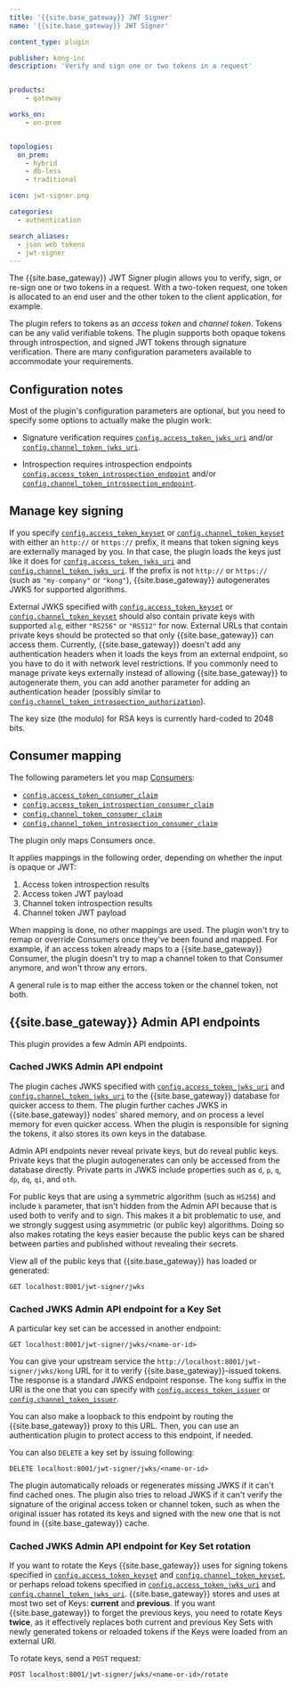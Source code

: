 ```yaml
---
title: '{{site.base_gateway}} JWT Signer'
name: '{{site.base_gateway}} JWT Signer'

content_type: plugin

publisher: kong-inc
description: 'Verify and sign one or two tokens in a request'


products:
    - gateway

works_on:
    - on-prem


topologies:
  on_prem:
    - hybrid
    - db-less
    - traditional

icon: jwt-signer.png

categories:
  - authentication

search_aliases:
  - json web tokens
  - jwt-signer
---
```


The {{site.base_gateway}} JWT Signer plugin allows you to verify, sign, or re-sign
one or two tokens in a request. With a two-token request, one token
is allocated to an end user and the other token to the client application,
for example.

The plugin refers to tokens as an _access token_
and _channel token_. Tokens can be any valid verifiable tokens. The plugin
supports both opaque tokens through introspection,
and signed JWT tokens through signature verification. There are many
configuration parameters available to accommodate your requirements.

## Configuration notes

Most of the plugin's configuration parameters are optional, but you need to 
specify some options to actually make the plugin work:

* Signature verification requires
[`config.access_token_jwks_uri`](/plugins/jwt-signer/reference/#schema--config-access-token-jwks-uri) and/or [`config.channel_token_jwks_uri`](/plugins/jwt-signer/reference/#schema--config-channel-token-jwks-uri).

* Introspection requires introspection endpoints
[`config.access_token_introspection_endpoint`](/plugins/jwt-signer/reference/#schema--config-access-token-introspection-endpoint) and/or [`config.channel_token_introspection_endpoint`](/plugins/jwt-signer/reference/#schema--config-channel-token-introspection-endpoint).

## Manage key signing

If you specify [`config.access_token_keyset`](/plugins/jwt-signer/reference/#schema--config-access-token-keyset) or [`config.channel_token_keyset`](/plugins/jwt-signer/reference/#schema--config-channel-token-keyset) with either an
`http://` or `https://` prefix, it means that token signing keys are externally managed by you.
In that case, the plugin loads the keys just like it does for [`config.access_token_jwks_uri`](/plugins/jwt-signer/reference/#schema--config-access-token-jwks-uri)
and [`config.channel_token_jwks_uri`](/plugins/jwt-signer/reference/#schema--config-channel-token-jwks-uri). If the prefix is not `http://` or `https://`
(such as `"my-company"` or `"kong"`), {{site.base_gateway}} autogenerates JWKS for supported algorithms.

External JWKS specified with [`config.access_token_keyset`](/plugins/jwt-signer/reference/#schema--config-access-token-keyset) or
[`config.channel_token_keyset`](/plugins/jwt-signer/reference/#schema--config-channel-token-keyset) should also contain private keys with supported `alg`,
either `"RS256"` or `"RS512"` for now. External URLs that contain private keys should
be protected so that only {{site.base_gateway}} can access them. Currently, {{site.base_gateway}} doesn't add any authentication
headers when it loads the keys from an external endpoint, so you have to do it with network
level restrictions. If you commonly need to manage private keys externally
instead of allowing {{site.base_gateway}} to autogenerate them, you can add another parameter
for adding an authentication header (possibly similar to
[`config.channel_token_introspection_authorization`](/plugins/jwt-signer/reference/#schema--config-channel-token-introspection-authorization)).

The key size (the modulo) for RSA keys is currently hard-coded to 2048 bits.

## Consumer mapping

The following parameters let you map [Consumers](/gateway/entities/consumer/):

- [`config.access_token_consumer_claim`](/plugins/jwt-signer/reference/#schema--config-access-token-consumer-claim)
- [`config.access_token_introspection_consumer_claim`](/plugins/jwt-signer/reference/#schema--config-access-token-introspection-consumer-claim)
- [`config.channel_token_consumer_claim`](/plugins/jwt-signer/reference/#schema--config-channel-token-consumer-claim)
- [`config.channel_token_introspection_consumer_claim`](/plugins/jwt-signer/reference/#schema--config-channel-token-introspection-consumer-claim)

The plugin only maps Consumers once. 

It applies mappings in the following order, depending on whether the input is opaque or JWT:

1. Access token introspection results
2. Access token JWT payload
3. Channel token introspection results
4. Channel token JWT payload

When mapping is done, no other mappings are used.
The plugin won't try to remap or override Consumers once they've been found and mapped. 
For example, if an access token already maps to a {{site.base_gateway}} Consumer, the plugin doesn't try 
to map a channel token to that Consumer anymore, and won't throw any errors.

A general rule is to map either the access token or the channel token, not both.

## {{site.base_gateway}} Admin API endpoints

This plugin provides a few Admin API endpoints.

### Cached JWKS Admin API endpoint

The plugin caches JWKS specified with [`config.access_token_jwks_uri`](/plugins/jwt-signer/reference/#schema--config-access-token-jwks-uri) and
[`config.channel_token_jwks_uri`](/plugins/jwt-signer/reference/#schema--config-channel-token-jwks-uri) to the {{site.base_gateway}} database for quicker access to them. The plugin
further caches JWKS in {{site.base_gateway}} nodes' shared memory, and on process a level memory for
even quicker access. When the plugin is responsible for signing the tokens, it
also stores its own keys in the database.

Admin API endpoints never reveal private keys, but do reveal public keys.
Private keys that the plugin autogenerates can only be accessed from the database
directly. Private parts in JWKS include
properties such as `d`, `p`, `q`, `dp`, `dq`, `qi`, and `oth`. 

For public keys
that are using a symmetric algorithm (such as `HS256`) and include `k` parameter,
that isn't hidden from the Admin API because that is used both to verify and
to sign. This makes it a bit problematic to use, and we strongly suggest using
asymmetric (or public key) algorithms. Doing so also makes rotating the keys
easier because the public keys can be shared between parties
and published without revealing their secrets.

View all of the public keys that {{site.base_gateway}} has loaded or generated:

```http
GET localhost:8001/jwt-signer/jwks
```

### Cached JWKS Admin API endpoint for a Key Set

A particular key set can be accessed in another endpoint:

```http
GET localhost:8001/jwt-signer/jwks/<name-or-id>
```

You can give your upstream service the `http://localhost:8001/jwt-signer/jwks/kong` URL for it to verify {{site.base_gateway}}-issued tokens. The response is a standard
JWKS endpoint response. The `kong` suffix in the URI is the one that you can specify
with [`config.access_token_issuer`](/plugins/jwt-signer/reference/#schema--config-access-token-issuer) or [`config.channel_token_issuer`](/plugins/jwt-signer/reference/#schema--config-channel-token-issuer).

You can also make a loopback to this endpoint by routing the {{site.base_gateway}} proxy to this URL.
Then, you can use an authentication plugin to protect access to this endpoint,
if needed.

You can also `DELETE` a key set by issuing following:

```http
DELETE localhost:8001/jwt-signer/jwks/<name-or-id>
```

The plugin automatically reloads or regenerates missing JWKS if it can't
find cached ones. The plugin also tries to reload JWKS if it can't verify
the signature of the original access token or channel token, such as when
the original issuer has rotated its keys and signed with the new one that is not
found in {{site.base_gateway}} cache.

### Cached JWKS Admin API endpoint for Key Set rotation

If you want to rotate the Keys {{site.base_gateway}} uses for signing tokens specified in
[`config.access_token_keyset`](/plugins/jwt-signer/reference/#schema--config-access-token-keyset) and [`config.channel_token_keyset`](/plugins/jwt-signer/reference/#schema--config-channel-token-keyset), or perhaps
reload tokens specified in [`config.access_token_jwks_uri`](/plugins/jwt-signer/reference/#schema--config-access-token-jwks-uri) and
[`config.channel_token_jwks_uri`](/plugins/jwt-signer/reference/#schema--config-channel-token-jwks-uri). {{site.base_gateway}} stores and uses at most two set of Keys:
**current** and **previous**. If you want {{site.base_gateway}} to forget the previous keys, you need to
rotate Keys **twice**, as it effectively replaces both current and previous Key Sets
with newly generated tokens or reloaded tokens if the Keys were loaded from
an external URI.

To rotate keys, send a `POST` request:

```http
POST localhost:8001/jwt-signer/jwks/<name-or-id>/rotate
```

